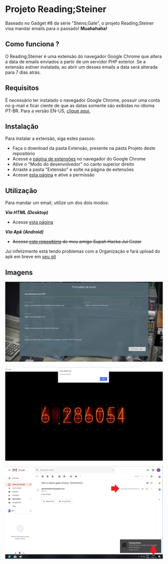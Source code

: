 
# Projeto Reading;Steiner

Baseado no Gadget #8 da série "Steins;Gate", o projeto Reading;Steiner visa mandar emails para o passado!
**Muahahaha!**

## Como funciona ?
O Reading;Steiner é uma extensão do navegador Google Chrome que altera a data de emails enviados a partir de um servidor PHP exterior.
Se a extensão estiver instalada, ao abrir um desses emails a data será alterada para 7 dias atrás.

## Requisitos
É necessário ter instalado o navegador Google Chrome, possuir uma conta no g-mail e ficar ciente de que as datas somente são exibidas no idioma PT-BR. Para a versão EN-US, [clique aqui.](https://github.com/igorgum/readingsteinerproject/)

## Instalação
Para instalar a extensão, siga estes passos:
* Faça o download da pasta Extensão, presente na pasta Projeto deste repositório
* Acesse a [página de extensões](chrome://extensions/) no navegador do Google Chrome
* Ative o "Modo do desenvolvedor" no canto superior direito
* Arraste a pasta "Extensão" e solte na página de extensões
* Acesse [esta página](https://myaccount.google.com/lesssecureapps?pli=1) e ative a permissão

## Utilização
Para mandar um email, utilize um dos dois modos:

**_Via HTML (Desktop)_**
* Acesse [esta página](https://igorgum.github.io/projetoreadingsteiner/index.html)


**_Via Apk (Android)_**
* ~~Acesse [este repositório](https://github.com/BlueReptile/) de meu amigo Supah Hacka Jui Cezar~~

Jui infelizmente está tendo problemas com a Organização e fará upload do apk em breve em [seu git](https://github.com/BlueReptile/)


## Imagens

![image](img/imagem1.png)

![image](img/imagem2.png)

![image](img/imagem3.png)
